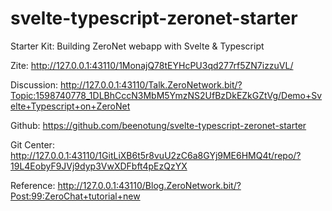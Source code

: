 # svelte-typescript-zeronet-starter
Starter Kit: Building ZeroNet webapp with Svelte & Typescript

Zite: http://127.0.0.1:43110/1MonajQ78tEYHcPU3qd277rf5ZN7izzuVL/

Discussion: http://127.0.0.1:43110/Talk.ZeroNetwork.bit/?Topic:1598740778_1DLBhCccN3MbM5YmzNS2UfBzDkEZkGZtVg/Demo+Svelte+Typescript+on+ZeroNet

Github: https://github.com/beenotung/svelte-typescript-zeronet-starter

Git Center: http://127.0.0.1:43110/1GitLiXB6t5r8vuU2zC6a8GYj9ME6HMQ4t/repo/?19L4EobyF9JVj9dyp3VwXDFbft4pEzQzYX

Reference: http://127.0.0.1:43110/Blog.ZeroNetwork.bit/?Post:99:ZeroChat+tutorial+new